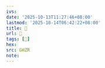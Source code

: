 ```yaml
---
ivs:
date: '2025-10-13T11:27:46+08:00'
lastmod: '2025-10-14T06:42:22+08:00'
title: 󰙯
url: 󰙯
tags: [𡗥]
hex: 
src: GHZR
note:
---
```

